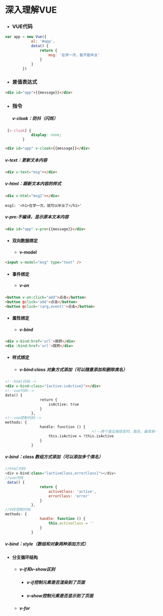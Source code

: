 # 							深入理解VUE

- ### VUE代码

```JavaScript
var app = new Vue({
            el: '#app',
            data() {
                return {
                    msg: '在学一次，能不能毕业'
                }
            }
        })
```

- ### 差值表达式

```html
<div id="app">{{message}}</div>
```

- ### 指令

  ##### v-cloak：防抖（闪烁）

```css
 [v-cloak] {
            display: none;
        }
```

```html
<div id="app" v-cloak>{{message}}</div>
```

##### 		v-text：更新文本内容

```html
<div v-text="msg"></div>
```

##### 		v-html：跟新文本内容的样式

```html
<div v-html="msg1"></div>
```

```vue
msg1: '<h1>在学一次，就可以毕业了</h1>'
```

##### 		v-pre:不编译，显示原本文本内容

```html
<div id="app" v-pre>{{message}}</div>
```

- #### 双向数据绑定
  - #### v-model

```html
<input v-model="msg" type="text" />
```

- #### 事件绑定

  - ##### v-on

```html
<button v-on:click="add">点击</button>
<button @click='add'>点击</button>
<button @click='(arg,event)'>点击</button>
```

- #### 属性绑定

  - ##### v-bind

```html
<div v-bind:href='url'>跳转</div>
<div :bind:href='url'>跳转</div>
```

- #### 样式绑定

  - ##### v-bind:class   对象方式添加（可以随意添加和删除类名）

```html
<!--html代码-->
<div v-bind:class="{active:isActive}"></div>
<!--vue代码-->
data() {
                return {
                    isActive: true
                }
            },
<!--vue控制代码-->
methods: {
                handle: function () {
										<!--两个值互相改变时，取反，最简单-->
                    this.isActive = !this.isActive
                }
            }
```

##### 				v-bind：class  数组方式添加（可以添加多个类名）

```javascript
//html代码
<div v-bind:class="[activeClass,errorClass]"></div>
//vue代码
 data() {
                return {
                    activeClass: 'active',
                    errorClass: 'error'
                }
            },
//VUE控制代码
methods: {
                handle: function () {
                    this.activeClass = ''
                }
            }
```

##### 			 v-bind：style（数组和对象两种添加方式）

- #### 分支循环结构

  - ##### v-if和v-show区别

    - ##### v-if控制元素是否渲染到了页面

    - ##### v-show控制元素是否显示到了页面

  - ##### v-for
